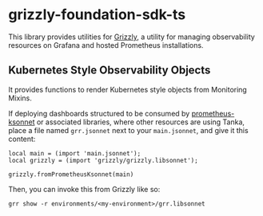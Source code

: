 # grizzly-foundation-sdk-ts

This library provides utilities for [Grizzly](https://github.com/grafana/grizzly),
a utility for managing observability resources on Grafana and hosted Prometheus
installations.

## Kubernetes Style Observability Objects
It provides functions to render Kubernetes style objects from Monitoring Mixins.

If deploying dashboards structured to be consumed by [prometheus-ksonnet](https://github.com/grafana/jsonnet-libs/prometheus-ksonnet)
or associated libraries, where other resources are using Tanka, place a file
named `grr.jsonnet` next to your `main.jsonnet`, and give it this content:

```
local main = (import 'main.jsonnet');
local grizzly = (import 'grizzly/grizzly.libsonnet');

grizzly.fromPrometheusKsonnet(main)
```

Then, you can invoke this from Grizzly like so:

`grr show -r environments/<my-environment>/grr.libsonnet`
